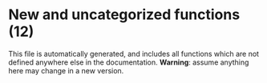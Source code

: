 # New and uncategorized functions (12)

This file is automatically generated, and includes all functions which are not defined anywhere else in the
documentation. **Warning**: assume anything here may change in a new version.


